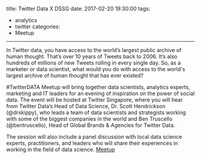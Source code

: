 title: Twitter Data X DSSG 
date: 2017-02-20 19:30:00
tags:
  - analytics
  - twitter
categories:
  - Meetup
---
In Twitter data, you have access to the world’s largest public archive of human thought. That’s over 10 years of Tweets back to 2006. It’s also hundreds of millions of new Tweets rolling in every single day. So, as a marketer or data scientist, what would you do with access to the world's largest archive of human thought that has ever existed?

#TwitterDATA Meetup will bring together data scientists, analytics experts, marketing and IT leaders for an evening of inspiration on the power of social data. The event will be hosted at Twitter Singapore, where you will hear from Twitter Data’s Head of Data Science, Dr. Scott Hendrickson (@drskippy), who leads a team of data scientists and strategists working with some of the biggest companies in the world and Ben Truscello (@bentruscello), Head of Global Brands & Agencies for Twitter Data.

The session will also include a panel discussion with local data science experts, practitioners, and leaders who will share their experiences in working in the field of data science. 
[Meetup](https://www.meetup.com/DataScience-SG-Singapore/events/237365856/)
